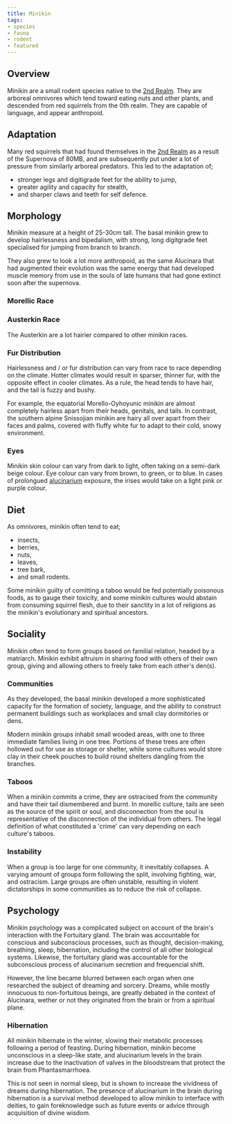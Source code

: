 ```yaml
---
title: Minikin
tags:
- species
- fauna
- rodent
- featured
---
```

## Overview
Minikin are a small rodent species native to the [2nd Realm](locations/2nd-realm.md). They are arboreal omnivores which tend toward eating nuts and other plants, and descended from red squirrels from the 0th realm. They are capable of language, and appear anthropoid.

## Adaptation
Many red squirrels that had found themselves in the [2nd Realm](locations/2nd-realm.md) as a result of the Supernova of 80MB, and are subsequently put under a lot of pressure from similarly arboreal predators. This led to the adaptation of;
- stronger legs and digitigrade feet for the ability to jump,
- greater agility and capacity for stealth,
- and sharper claws and teeth for self defence.

## Morphology
Minikin measure at a height of 25-30cm tall. The basal minikin grew to develop hairlessness and bipedalism, with strong, long digitgrade feet specialised for jumping from branch to branch.

They also grew to look a lot more anthropoid, as the same Alucinara that had augmented their evolution was the same energy that had developed muscle memory from use in the souls of late humans that had gone extinct soon after the supernova.

### Morellic Race

### Austerkin Race
The Austerkin are a lot hairier compared to other minikin races.

### Fur Distribution
Hairlessness and / or fur distribution can vary from race to race depending on the climate. Hotter climates would result in sparser, thinner fur, with the opposite effect in cooler climates. As a rule, the head tends to have hair, and the tail is fuzzy and bushy.

For example, the equatorial Morello-Oyhoyunic minikin are almost completely hairless apart from their heads, genitals, and tails. In contrast, the southern alpine Snissojian minikin are hairy all over apart from their faces and palms, covered with fluffy white fur to adapt to their cold, snowy environment.

### Eyes
Minikin skin colour can vary from dark to light, often taking on a semi-dark beige colour. Eye colour can vary from brown, to green, or to blue. In cases of prolongued [alucinarium](phenomena/Alucinara.md) exposure, the irises would take on a light pink or purple colour.

## Diet
As omnivores, minikin often tend to eat;
- insects,
- berries,
- nuts,
- leaves,
- tree bark,
- and small rodents.

Some minikin guilty of comitting a taboo would be fed potentially poisonous foods, as to gauge their toxicity, and some minikin cultures would abstain from consuming squirrel flesh, due to their sanctity in a lot of religions as the minikin's evolutionary and spiritual ancestors.

## Sociality
Minikin often tend to form groups based on familial relation, headed by a matriarch. Minikin exhibit altruism in sharing food with others of their own group, giving and allowing others to freely take from each other's den(s).

### Communities
As they developed, the basal minikin developed a more sophisticated capacity for the formation of society, language, and the ability to construct permanent buildings such as workplaces and small clay dormitories or dens.

Modern minikin groups inhabit small wooded areas, with one to three immediate families living in one tree. Portions of these trees are often hollowed out for use as storage or shelter, while some cultures would store clay in their cheek pouches to build round shelters dangling from the branches.

### Taboos
When a minikin commits a crime, they are ostracised from the community and have their tail dismembered and burnt. In morellic culture, tails are seen as the source of the spirit or soul, and disconnection from the soul is representative of the disconnection of the individual from others. The legal definition of what constituted a 'crime' can vary depending on each culture's taboos.

### Instability
When a group is too large for one community, it inevitably collapses. A varying amount of groups form following the split, involving fighting, war, and ostracism. Large groups are often unstable, resulting in violent dictatorships in some communities as to reduce the risk of collapse.

## Psychology
Minikin psychology was a complicated subject on account of the brain's interaction with the Fortuitary gland. The brain was accountable for conscious and subconscious processes, such as thought, decision-making, breathing, sleep, hibernation, including the control of all other biological systems. Likewise, the fortuitary gland was accountable for the subconscious process of alucinarium secretion and frequencial shift.

However, the line became blurred between each organ when one researched the subject of dreaming and sorcery. Dreams, while mostly innocuous to non-fortuitous beings, are greatly debated in the context of Alucinara, wether or not they originated from the brain or from a spiritual plane.

### Hibernation
All minikin hibernate in the winter, slowing their metabolic processes following a period of feasting. During hibernation, minikin become unconscious in a sleep-like state, and alucinarium levels in the brain increase due to the inactivation of valves in the bloodstream that protect the brain from Phantasmarrhoea.

This is not seen in normal sleep, but is shown to increase the vividness of dreams during hibernation. The presence of alucinarium in the brain during hibernation is a survival method developed to allow minikin to interface with deities, to gain foreknowledge such as future events or advice through acquisition of divine wisdom.
